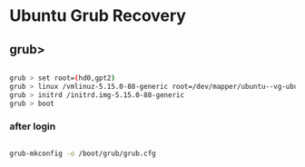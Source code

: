 # Ubuntu Grub Recovery
## grub>

```bash

grub > set root=(hd0,gpt2)
grub > linux /vmlinuz-5.15.0-88-generic root=/dev/mapper/ubuntu--vg-ubuntu--lv
grub > initrd /initrd.img-5.15.0-88-generic
grub > boot

``` 
### after login 

```bash

grub-mkconfig -o /boot/grub/grub.cfg

```

